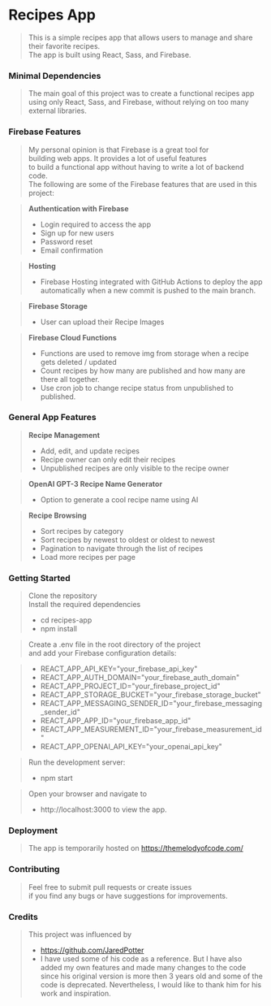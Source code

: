 # Recipes App  
> This is a simple recipes app that allows users to manage and share their favorite recipes.  
 The app is built using React, Sass, and Firebase.  

### Minimal Dependencies  
> The main goal of this project was to create a functional recipes app  
  using only React, Sass, and Firebase, without relying on too many external libraries.  

### Firebase Features  
> My personal opinion is that Firebase is a great tool for  
  building web apps. It provides a lot of useful features  
  to build a functional app without having to write a lot of backend code.  
  The following are some of the Firebase features that are used in this project:   

> **Authentication with Firebase**
> - Login required to access the app
> - Sign up for new users
> - Password reset
> - Email confirmation  

> **Hosting**
> - Firebase Hosting integrated with GitHub Actions to deploy the app automatically when a new commit is pushed to the main branch.  

> **Firebase Storage**
> - User can upload their Recipe Images  

> **Firebase Cloud Functions**
> - Functions are used to remove img from storage when a recipe gets deleted / updated
> - Count recipes by how many are published and how many are there all together.   
> - Use cron job to change recipe status from unpublished to published.  

### General App Features  

> **Recipe Management**  
> - Add, edit, and update recipes
> - Recipe owner can only edit their recipes
> - Unpublished recipes are only visible to the recipe owner

> **OpenAI GPT-3 Recipe Name Generator**  
> - Option to generate a cool recipe name using AI
  
> **Recipe Browsing**  
> - Sort recipes by category
> - Sort recipes by newest to oldest or oldest to newest
> - Pagination to navigate through the list of recipes
> - Load more recipes per page
  
### Getting Started  
> Clone the repository  
> Install the required dependencies 
> - cd recipes-app 
> - npm install
  
> Create a .env file in the root directory of the project  
  and add your Firebase configuration details: 
   
> - REACT_APP_API_KEY="your_firebase_api_key"
> - REACT_APP_AUTH_DOMAIN="your_firebase_auth_domain"
> - REACT_APP_PROJECT_ID="your_firebase_project_id"
> - REACT_APP_STORAGE_BUCKET="your_firebase_storage_bucket"
> - REACT_APP_MESSAGING_SENDER_ID="your_firebase_messaging_sender_id"
> - REACT_APP_APP_ID="your_firebase_app_id"
> - REACT_APP_MEASUREMENT_ID="your_firebase_measurement_id"
> - REACT_APP_OPENAI_API_KEY="your_openai_api_key"
  
> Run the development server:  
> - npm start
  
> Open your browser and navigate to   
> - http://localhost:3000 to view the app.

### Deployment
> The app is temporarily hosted on https://themelodyofcode.com/

### Contributing  
> Feel free to submit pull requests or create issues   
  if you find any bugs or have suggestions for improvements.

### Credits
> This project was influenced by
> - https://github.com/JaredPotter
> - I have used some of his code as a reference. But I have also added my own features and made many changes to the code since his original version is more then 3 years old and some of the code is deprecated. Nevertheless, I would like to thank him for his work and inspiration.  